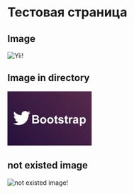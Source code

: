 Тестовая страница
===

## Image

![Yii!](/yii.png)

## Image in directory

![Twitter Bootstrap!](img/twitter-bootstrap.jpg)

## not existed image

![not existed image!](any.jpg)
